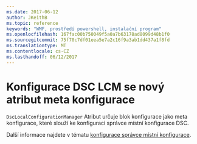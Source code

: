 ```yaml
---
ms.date: 2017-06-12
author: JKeithB
ms.topic: reference
keywords: "WMF, prostředí powershell, instalační program"
ms.openlocfilehash: 167fac00b750049f5a0a7b63178ad8099d48b1f0
ms.sourcegitcommit: 75f70c7df01eea5e7a2c16f9a3ab1dd437a1f8fd
ms.translationtype: MT
ms.contentlocale: cs-CZ
ms.lasthandoff: 06/12/2017
---
```

# <a name="configure-dsc-lcm-with-new-meta-configuration-attribute"></a>Konfigurace DSC LCM se nový atribut meta konfigurace

`DscLocalConfigurationManager` Atribut určuje blok konfigurace jako meta konfigurace, které slouží ke konfiguraci správce místní konfigurace DSC. 

Další informace najdete v tématu [konfigurace správce místní konfigurace](https://msdn.microsoft.com/powershell/dsc/metaconfig).

